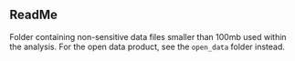 ## ReadMe

Folder containing non-sensitive data files smaller than 100mb used within the analysis. For the open data product, see the `open_data` folder instead.